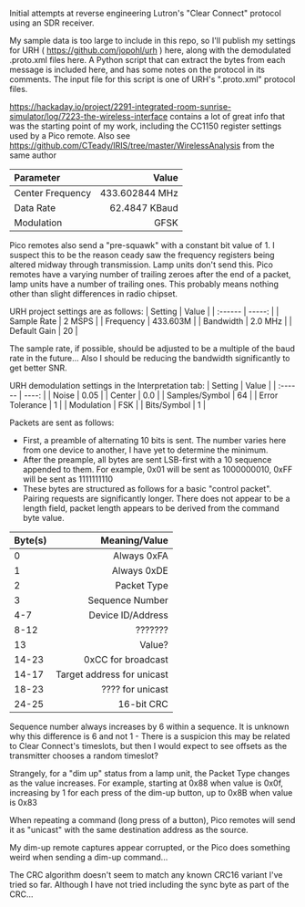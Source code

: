 Initial attempts at reverse engineering Lutron's "Clear Connect" protocol using an SDR receiver.

My sample data is too large to include in this repo, so I'll publish my settings for URH ( https://github.com/jopohl/urh ) here, along with the demodulated .proto.xml files here.  A Python script that can extract the bytes from each message is included here, and has some notes on the protocol in its comments.  The input file for this script is one of URH's ".proto.xml" protocol files.

https://hackaday.io/project/2291-integrated-room-sunrise-simulator/log/7223-the-wireless-interface contains a lot of great info that was the starting point of my work, including the CC1150 register settings used by a Pico remote.  Also see https://github.com/CTeady/IRIS/tree/master/WirelessAnalysis from the same author

| Parameter | Value |
| :------ | ------: |
| Center Frequency | 433.602844 MHz |
| Data Rate | 62.4847 KBaud |
| Modulation | GFSK |

Pico remotes also send a "pre-squawk" with a constant bit value of 1.  I suspect this to be the reason ceady saw the frequency registers being altered midway through transmission.  Lamp units don't send this.  Pico remotes have a varying number of trailing zeroes after the end of a packet, lamp units have a number of trailing ones.  This probably means nothing other than slight differences in radio chipset.

URH project settings are as follows:
| Setting | Value |
| :------ | -----: |
| Sample Rate | 2 MSPS |
| Frequency | 433.603M |
| Bandwidth | 2.0 MHz |
| Default Gain | 20 |

The sample rate, if possible, should be adjusted to be a multiple of the baud rate in the future...  Also I should be reducing the bandwidth significantly to get better SNR.

URH demodulation settings in the Interpretation tab:
| Setting | Value |
| :------ | ----: |
| Noise | 0.05 |
| Center | 0.0 |
| Samples/Symbol | 64 |
| Error Tolerance | 1 |
| Modulation | FSK |
| Bits/Symbol | 1 |

Packets are sent as follows:
- First, a preamble of alternating 10 bits is sent.  The number varies here from one device to another, I have yet to determine the minimum.
- After the preample, all bytes are sent LSB-first with a 10 sequence appended to them.  For example, 0x01 will be sent as 1000000010, 0xFF will be sent as 1111111110
- These bytes are structured as follows for a basic "control packet".  Pairing requests are significantly longer.  There does not appear to be a length field, packet length appears to be derived from the command byte value.

| Byte(s) | Meaning/Value |
| :---- | ----: |
| 0 | Always 0xFA |
| 1 | Always 0xDE |
| 2 | Packet Type |
| 3 | Sequence Number |
| 4-7 | Device ID/Address |
| 8-12 | ??????? |
| 13 | Value? |
| 14-23 | 0xCC for broadcast |
| 14-17 | Target address for unicast |
| 18-23 | ???? for unicast |
| 24-25 | 16-bit CRC |

Sequence number always increases by 6 within a sequence.  It is unknown why this difference is 6 and not 1 - There is a suspicion this may be related to Clear Connect's timeslots, but then I would expect to see offsets as the transmitter chooses a random timeslot?

Strangely, for a "dim up" status from a lamp unit, the Packet Type changes as the value increases.  For example, starting at 0x88 when value is 0x0f, increasing by 1 for each press of the dim-up button, up to 0x8B when value is 0x83

When repeating a command (long press of a button), Pico remotes will send it as "unicast" with the same destination address as the source.

My dim-up remote captures appear corrupted, or the Pico does something weird when sending a dim-up command...

The CRC algorithm doesn't seem to match any known CRC16 variant I've tried so far.  Although I have not tried including the sync byte as part of the CRC...

